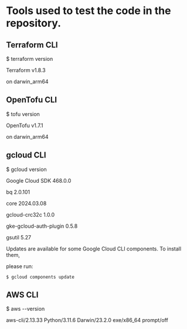 # Tools used to test the code in the repository.

## Terraform CLI
$ terraform version

  Terraform v1.8.3

  on darwin_arm64

## OpenTofu CLI
$ tofu version
  
  OpenTofu v1.7.1
  
  on darwin_arm64

## gcloud CLI
$ gcloud version
  
  Google Cloud SDK 468.0.0
  
  bq 2.0.101
  
  core 2024.03.08
  
  gcloud-crc32c 1.0.0
  
  gke-gcloud-auth-plugin 0.5.8
  
  gsutil 5.27
  
  Updates are available for some Google Cloud CLI components.  To install them,
  
  please run:
  
    $ gcloud components update

## AWS CLI
$ aws --version
  
  aws-cli/2.13.33 Python/3.11.6 Darwin/23.2.0 exe/x86_64 prompt/off
